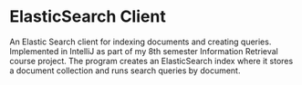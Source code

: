 # ElasticSearch Client
An Elastic Search client for indexing documents and creating queries. Implemented in IntelliJ as part of my 8th semester Information Retrieval course project.
The program creates an ElasticSearch index where it stores a document collection and runs search queries by document.

